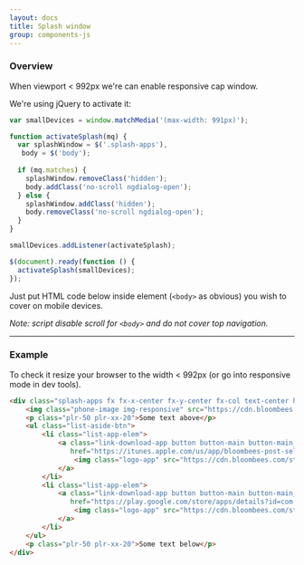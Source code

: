 ```yaml
---
layout: docs
title: Splash window
group: components-js
---
```


### Overview

When viewport < 992px we're can enable responsive cap window. 

We're using jQuery to activate it:

```js
var smallDevices = window.matchMedia('(max-width: 991px)');

function activateSplash(mq) {
  var splashWindow = $('.splash-apps'),
   body = $('body');
  
  if (mq.matches) {
    splashWindow.removeClass('hidden');
    body.addClass('no-scroll ngdialog-open');
  } else {
    splashWindow.addClass('hidden');
    body.removeClass('no-scroll ngdialog-open');
  }
}

smallDevices.addListener(activateSplash);

$(document).ready(function () {
  activateSplash(smallDevices);
});
```

Just put HTML code below inside element (`<body>` as obvious) you wish to cover on mobile devices.
  
*Note: script disable scroll for `<body>` and do not cover top navigation.*

---

### Example

To check it resize your browser to the width < 992px (or go into responsive mode in dev tools).

```html
<div class="splash-apps fx fx-x-center fx-y-center fx-col text-center hidden">
    <img class="phone-image img-responsive" src="https://cdn.bloombees.com/static/img/homebees/mobile_version.png">
    <p class="plr-50 plr-xx-20">Some text above</p>
    <ul class="list-aside-btn">
        <li class="list-app-elem">
            <a class="link-download-app button button-main button-main__small" target="_blank"
               href="https://itunes.apple.com/us/app/bloombees-post-sell-get-paid/id1071517004?ls=1&mt=8">
                <img class="logo-app" src="https://cdn.bloombees.com/static/img/homebees/app_store_vec.svg">
            </a>
        </li>
        <li class="list-app-elem">
            <a class="link-download-app button button-main button-main__small" target="_blank"
               href="https://play.google.com/store/apps/details?id=com.bloombees.android">
                <img class="logo-app" src="https://cdn.bloombees.com/static/img/homebees/google_play_vec.svg">
            </a>
        </li>
    </ul>
    <p class="plr-50 plr-xx-20">Some text below</p>
</div>
```